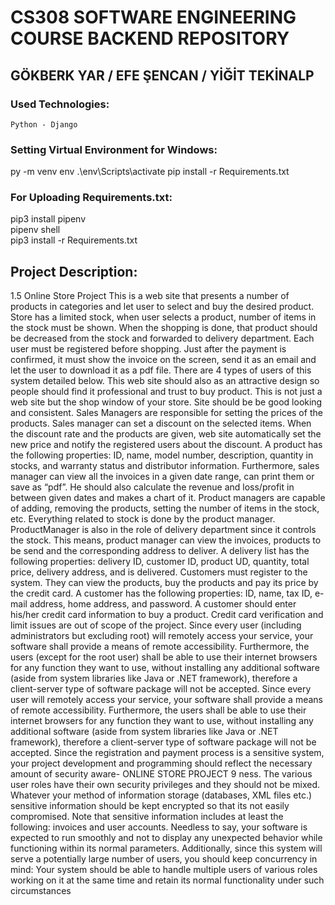 # CS308 SOFTWARE ENGINEERING COURSE BACKEND REPOSITORY

## GÖKBERK YAR / EFE ŞENCAN / YİĞİT TEKİNALP

### Used Technologies:

    Python - Django

### Setting Virtual Environment for Windows:

py -m venv env
.\env\Scripts\activate
pip install -r Requirements.txt

### For Uploading Requirements.txt:

pip3 install pipenv<br/>
pipenv shell<br/>
pip3 install -r Requirements.txt<br/>



## Project Description:

1.5 Online Store Project
This is a web site that presents a number of products in categories and let user to select and buy the desired product. Store has a limited stock, when user selects a product, number of items in the stock must be shown. When the shopping is done, that
product should be decreased from the stock and forwarded to delivery department.
Each user must be registered before shopping. Just after the payment is confirmed, it
must show the invoice on the screen, send it as an email and let the user to download
it as a pdf file. There are 4 types of users of this system detailed below. This web
site should also as an attractive design so people should find it professional and trust
to buy product. This is not just a web site but the shop window of your store. Site
should be be good looking and consistent.
Sales Managers are responsible for setting the prices of the products. Sales manager can set a discount on the selected items. When the discount rate and the products are given, web site automatically set the new price and notify the registered
users about the discount. A product has the following properties: ID, name, model
number, description, quantity in stocks, and warranty status and distributor information. Furthermore, sales manager can view all the invoices in a given date range, can
print them or save as “pdf”. He should also calculate the revenue and loss/profit in
between given dates and makes a chart of it.
Product managers are capable of adding, removing the products, setting the number of items in the stock, etc. Everything related to stock is done by the product
manager. ProductManager is also in the role of delivery department since it controls
the stock. This means, product manager can view the invoices, products to be send
and the corresponding address to deliver. A delivery list has the following properties:
delivery ID, customer ID, product UD, quantity, total price, delivery address, and is
delivered.
Customers must register to the system. They can view the products, buy the
products and pay its price by the credit card. A customer has the following properties:
ID, name, tax ID, e-mail address, home address, and password. A customer should
enter his/her credit card information to buy a product. Credit card verification and
limit issues are out of scope of the project.
Since every user (including administrators but excluding root) will remotely access your service, your software shall provide a means of remote accessibility. Furthermore, the users (except for the root user) shall be able to use their internet
browsers for any function they want to use, without installing any additional software
(aside from system libraries like Java or .NET framework), therefore a client-server
type of software package will not be accepted.
Since every user will remotely access your service, your software shall provide
a means of remote accessibility. Furthermore, the users shall be able to use their
internet browsers for any function they want to use, without installing any additional software (aside from system libraries like Java or .NET framework), therefore
a client-server type of software package will not be accepted.
Since the registration and payment process is a sensitive system, your project development and programming should reflect the necessary amount of security aware-
ONLINE STORE PROJECT 9
ness. The various user roles have their own security privileges and they should not
be mixed. Whatever your method of information storage (databases, XML files etc.)
sensitive information should be kept encrypted so that its not easily compromised.
Note that sensitive information includes at least the following: invoices and user accounts. Needless to say, your software is expected to run smoothly and not to display
any unexpected behavior while functioning within its normal parameters. Additionally, since this system will serve a potentially large number of users, you should keep
concurrency in mind: Your system should be able to handle multiple users of various
roles working on it at the same time and retain its normal functionality under such
circumstances
